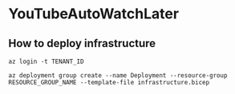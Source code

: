 # YouTubeAutoWatchLater

## How to deploy infrastructure
```
az login -t TENANT_ID
```
```
az deployment group create --name Deployment --resource-group RESOURCE_GROUP_NAME --template-file infrastructure.bicep
```